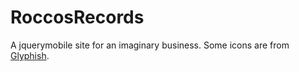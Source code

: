 RoccosRecords
=============

A jquerymobile site for an imaginary business. Some icons are from <a href="http://glyphish.com/">Glyphish</a>.